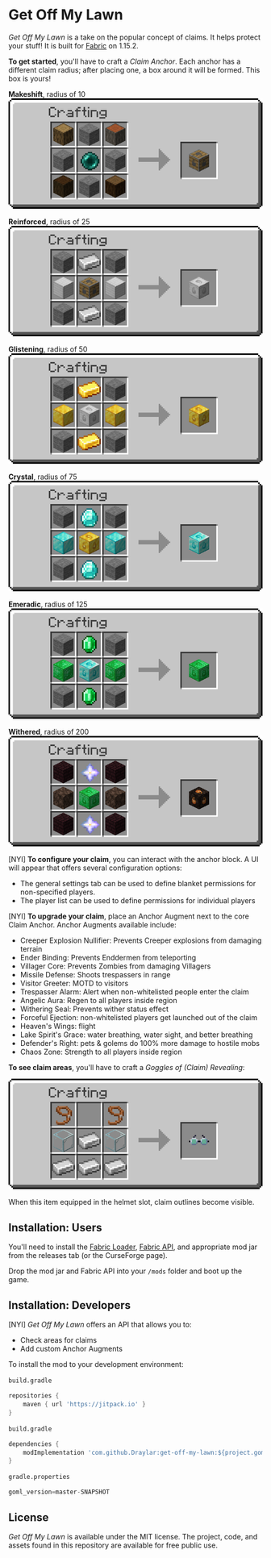 # Get Off My Lawn

*Get Off My Lawn* is a take on the popular concept of claims. It helps protect your stuff! It is built for [Fabric](https://fabricmc.net/use/) on 1.15.2.

**To get started**, you'll have to craft a *Claim Anchor*. Each anchor has a different claim radius; after placing one, a box around it will be formed. This box is yours!

**Makeshift**, radius of 10
![](resources/makeshift_claim_anchor_recipe.png)

**Reinforced**, radius of 25
![](resources/reinforced_claim_anchor_recipe.png)

**Glistening**, radius of 50
![](resources/glistening_claim_anchor_recipe.png)

**Crystal**, radius of 75
![](resources/crystal_claim_anchor_recipe.png)

**Emeradic**, radius of 125
![](resources/emeradic_claim_anchor_recipe.png)

**Withered**, radius of 200
![](resources/withered_claim_anchor_recipe.png)

[NYI] **To configure your claim**, you can interact with the anchor block. A UI will appear that offers several configuration options:
- The general settings tab can be used to define blanket permissions for non-specified players.
- The player list can be used to define permissions for individual players

[NYI] **To upgrade your claim**, place an Anchor Augment next to the core Claim Anchor. Anchor Augments available include:
- Creeper Explosion Nullifier: Prevents Creeper explosions from damaging terrain
- Ender Binding: Prevents Enddermen from teleporting
- Villager Core: Prevents Zombies from damaging Villagers
- Missile Defense: Shoots trespassers in range
- Visitor Greeter: MOTD to visitors
- Trespasser Alarm: Alert when non-whitelisted people enter the claim
- Angelic Aura: Regen to all players inside region
- Withering Seal: Prevents wither status effect
- Forceful Ejection: non-whitelisted players get launched out of the claim
- Heaven's Wings: flight
- Lake Spirit's Grace: water breathing, water sight, and better breathing
- Defender's Right: pets & golems do 100% more damage to hostile mobs
- Chaos Zone: Strength to all players inside region

**To see claim areas**, you'll have to craft a *Goggles of (Claim) Revealing*:

![](resources/recipe.png)

When this item equipped in the helmet slot, claim outlines become visible. 

## Installation: Users

You'll need to install the [Fabric Loader](https://fabricmc.net/use/), [Fabric API](https://www.curseforge.com/minecraft/mc-mods/fabric-api/files), and appropriate mod jar from the releases tab (or the CurseForge page).

Drop the mod jar and Fabric API into your `/mods` folder and boot up the game. 

## Installation: Developers

[NYI] *Get Off My Lawn* offers an API that allows you to:
- Check areas for claims
- Add custom Anchor Augments

To install the mod to your development environment:
 
`build.gradle`
```groovy
repositories {
    maven { url 'https://jitpack.io' }
}
```

`build.gradle`
```groovy
dependencies {
    modImplementation 'com.github.Draylar:get-off-my-lawn:${project.goml_version}'
}
```

`gradle.properties`
```groovy
goml_version=master-SNAPSHOT
```

## License

*Get Off My Lawn*  is available under the MIT license. The project, code, and assets found in this repository are available for free public use.